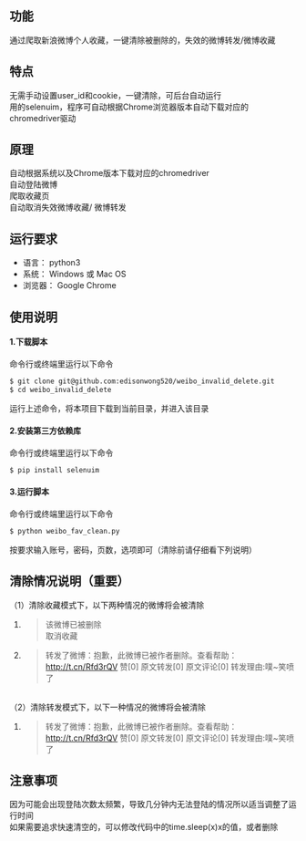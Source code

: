 ## 功能
通过爬取新浪微博个人收藏，一键清除被删除的，失效的微博转发/微博收藏

## 特点
无需手动设置user_id和cookie，一键清除，可后台自动运行  
用的selenuim，程序可自动根据Chrome浏览器版本自动下载对应的chromedriver驱动

## 原理
自动根据系统以及Chrome版本下载对应的chromedriver  
自动登陆微博  
爬取收藏页  
自动取消失效微博收藏/ 微博转发


## 运行要求
- 语言： python3
- 系统： Windows 或 Mac OS
- 浏览器： Google Chrome

## 使用说明
#### 1.下载脚本
命令行或终端里运行以下命令
```bash
$ git clone git@github.com:edisonwong520/weibo_invalid_delete.git
$ cd weibo_invalid_delete
```
运行上述命令，将本项目下载到当前目录，并进入该目录

#### 2.安装第三方依赖库
命令行或终端里运行以下命令
```bash
$ pip install selenuim
```


#### 3.运行脚本
命令行或终端里运行以下命令
```bash
$ python weibo_fav_clean.py
```
按要求输入账号，密码，页数，选项即可（清除前请仔细看下列说明）

## 清除情况说明（重要）
（1）清除收藏模式下，以下两种情况的微博将会被清除
1.  >  该微博已被删除  
取消收藏   
2.  >转发了微博：抱歉，此微博已被作者删除。查看帮助：http://t.cn/Rfd3rQV 赞[0] 原文转发[0] 原文评论[0]
转发理由:噗~笑喷了  

<br/>  
（2）清除转发模式下，以下一种情况的微博将会被清除    

1.  >  转发了微博：抱歉，此微博已被作者删除。查看帮助：http://t.cn/Rfd3rQV 赞[0] 原文转发[0] 原文评论[0]
转发理由:噗~笑喷了  

## 注意事项
因为可能会出现登陆次数太频繁，导致几分钟内无法登陆的情况所以适当调整了运行时间  
如果需要追求快速清空的，可以修改代码中的time.sleep(x)x的值，或者删除
